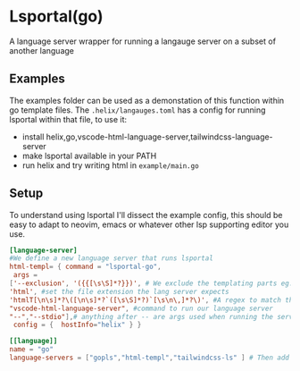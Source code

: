 # Lsportal(go)
A language server wrapper for running a langauge server on a subset of another language 

## Examples

The examples folder can be used as a demonstation of this function within go template files. The `.helix/langauges.toml` has a config for running lsportal within that file, to use it:

- install helix,go,vscode-html-language-server,tailwindcss-language-server
- make lsportal available in your PATH
- run helix and try writing html in `example/main.go`

## Setup
To understand using lsportal I'll dissect the example config, this should be easy to adapt to neovim, emacs or whatever other lsp supporting editor you use. 
```toml
[language-server]
#We define a new language server that runs lsportal
html-templ= { command = "lsportal-go",
 args = 
['--exclusion', '({{[\s\S]*?}})', # We exclude the templating parts eg:{{.Count}}
'html', #set the file extension the lang server expects
'htmlT[\n\s]*?\([\n\s]*?`([\s\S]*?)`[\s\n\,]*?\)', #A regex to match the region that should be sent to the server, in this case: " htmlT(``) "
"vscode-html-language-server", #command to run our language server
"--","--stdio"],# anything after -- are args used when running the server
 config = {  hostInfo="helix" } }

[[language]]
name = "go"
language-servers = ["gopls","html-templ","tailwindcss-ls" ] # Then add this server to the list that will be run for golang

````
